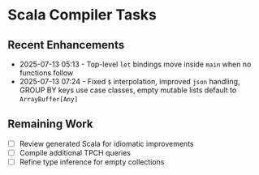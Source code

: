 # Scala Compiler Tasks

## Recent Enhancements
- 2025-07-13 05:13 - Top-level `let` bindings move inside `main` when no functions follow
- 2025-07-13 07:24 - Fixed `$` interpolation, improved `json` handling, GROUP BY keys use case classes, empty mutable lists default to `ArrayBuffer[Any]`

## Remaining Work
- [ ] Review generated Scala for idiomatic improvements
- [ ] Compile additional TPCH queries
- [ ] Refine type inference for empty collections
